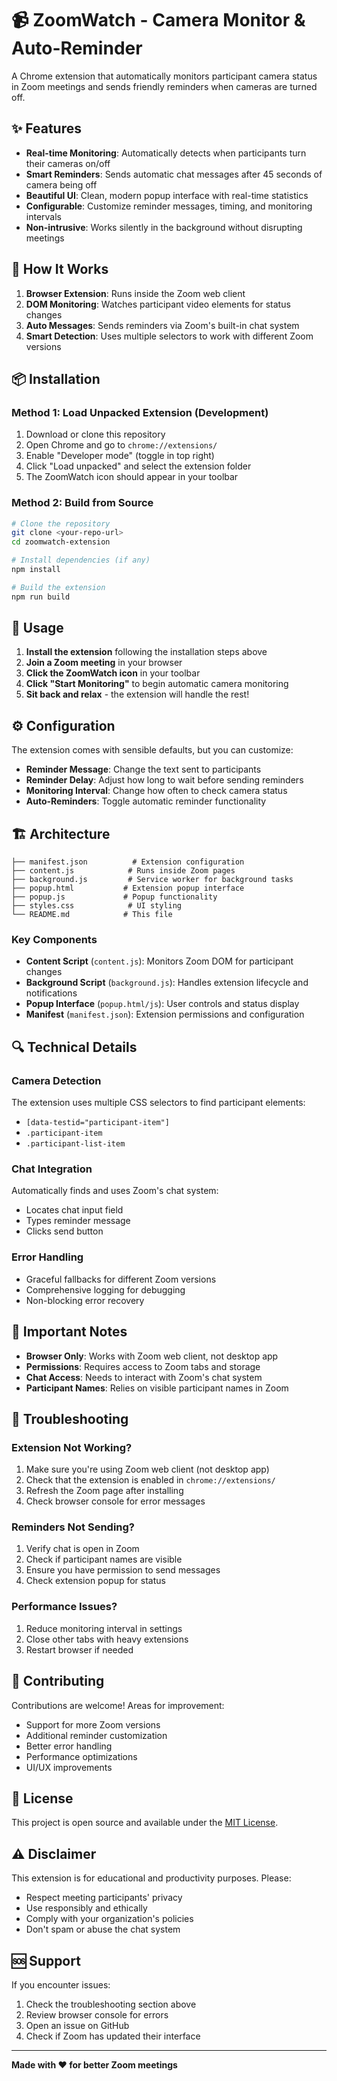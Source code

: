 # 📹 ZoomWatch - Camera Monitor & Auto-Reminder

A Chrome extension that automatically monitors participant camera status in Zoom meetings and sends friendly reminders when cameras are turned off.

## ✨ Features

- **Real-time Monitoring**: Automatically detects when participants turn their cameras on/off
- **Smart Reminders**: Sends automatic chat messages after 45 seconds of camera being off
- **Beautiful UI**: Clean, modern popup interface with real-time statistics
- **Configurable**: Customize reminder messages, timing, and monitoring intervals
- **Non-intrusive**: Works silently in the background without disrupting meetings

## 🚀 How It Works

1. **Browser Extension**: Runs inside the Zoom web client
2. **DOM Monitoring**: Watches participant video elements for status changes
3. **Auto Messages**: Sends reminders via Zoom's built-in chat system
4. **Smart Detection**: Uses multiple selectors to work with different Zoom versions

## 📦 Installation

### Method 1: Load Unpacked Extension (Development)

1. Download or clone this repository
2. Open Chrome and go to `chrome://extensions/`
3. Enable "Developer mode" (toggle in top right)
4. Click "Load unpacked" and select the extension folder
5. The ZoomWatch icon should appear in your toolbar

### Method 2: Build from Source

```bash
# Clone the repository
git clone <your-repo-url>
cd zoomwatch-extension

# Install dependencies (if any)
npm install

# Build the extension
npm run build
```

## 🔧 Usage

1. **Install the extension** following the installation steps above
2. **Join a Zoom meeting** in your browser
3. **Click the ZoomWatch icon** in your toolbar
4. **Click "Start Monitoring"** to begin automatic camera monitoring
5. **Sit back and relax** - the extension will handle the rest!

## ⚙️ Configuration

The extension comes with sensible defaults, but you can customize:

- **Reminder Message**: Change the text sent to participants
- **Reminder Delay**: Adjust how long to wait before sending reminders
- **Monitoring Interval**: Change how often to check camera status
- **Auto-Reminders**: Toggle automatic reminder functionality

## 🏗️ Architecture

```
├── manifest.json          # Extension configuration
├── content.js            # Runs inside Zoom pages
├── background.js         # Service worker for background tasks
├── popup.html           # Extension popup interface
├── popup.js             # Popup functionality
├── styles.css            # UI styling
└── README.md            # This file
```

### Key Components

- **Content Script** (`content.js`): Monitors Zoom DOM for participant changes
- **Background Script** (`background.js`): Handles extension lifecycle and notifications
- **Popup Interface** (`popup.html/js`): User controls and status display
- **Manifest** (`manifest.json`): Extension permissions and configuration

## 🔍 Technical Details

### Camera Detection
The extension uses multiple CSS selectors to find participant elements:
- `[data-testid="participant-item"]`
- `.participant-item`
- `.participant-list-item`

### Chat Integration
Automatically finds and uses Zoom's chat system:
- Locates chat input field
- Types reminder message
- Clicks send button

### Error Handling
- Graceful fallbacks for different Zoom versions
- Comprehensive logging for debugging
- Non-blocking error recovery

## 🚨 Important Notes

- **Browser Only**: Works with Zoom web client, not desktop app
- **Permissions**: Requires access to Zoom tabs and storage
- **Chat Access**: Needs to interact with Zoom's chat system
- **Participant Names**: Relies on visible participant names in Zoom

## 🐛 Troubleshooting

### Extension Not Working?
1. Make sure you're using Zoom web client (not desktop app)
2. Check that the extension is enabled in `chrome://extensions/`
3. Refresh the Zoom page after installing
4. Check browser console for error messages

### Reminders Not Sending?
1. Verify chat is open in Zoom
2. Check if participant names are visible
3. Ensure you have permission to send messages
4. Check extension popup for status

### Performance Issues?
1. Reduce monitoring interval in settings
2. Close other tabs with heavy extensions
3. Restart browser if needed

## 🤝 Contributing

Contributions are welcome! Areas for improvement:

- Support for more Zoom versions
- Additional reminder customization
- Better error handling
- Performance optimizations
- UI/UX improvements

## 📄 License

This project is open source and available under the [MIT License](LICENSE).

## ⚠️ Disclaimer

This extension is for educational and productivity purposes. Please:
- Respect meeting participants' privacy
- Use responsibly and ethically
- Comply with your organization's policies
- Don't spam or abuse the chat system

## 🆘 Support

If you encounter issues:
1. Check the troubleshooting section above
2. Review browser console for errors
3. Open an issue on GitHub
4. Check if Zoom has updated their interface

---

**Made with ❤️ for better Zoom meetings**
